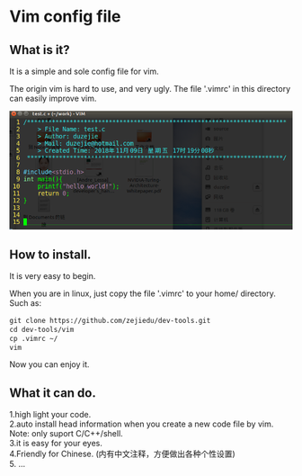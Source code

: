 # Vim config file 

## What is it?

It is a simple and sole config file for vim.

The origin vim is hard to use, and very ugly. The file '.vimrc' in this directory can easily improve vim.

![1541755289019](readme.assets/1541755289019.png)


## How to install.
It is very easy to begin.

When you are in linux, just copy the file '.vimrc' to your home/ directory.
Such as:
```shell
git clone https://github.com/zejiedu/dev-tools.git
cd dev-tools/vim
cp .vimrc ~/
vim 
```
Now you can enjoy it.


## What it can do.

1.high light your code.   
2.auto install head information when you create a new code file by vim. Note: only suport C/C++/shell.   
3.it is easy for your eyes.   
4.Friendly for Chinese. (内有中文注释，方便做出各种个性设置)   
5. ...



